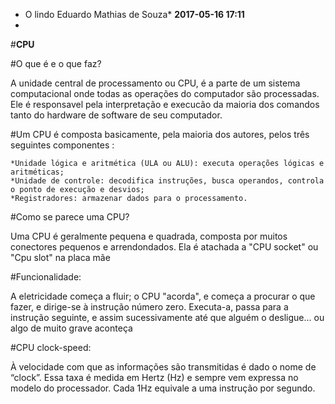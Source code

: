 * O lindo Eduardo Mathias de Souza*
**2017-05-16 17:11**
*
#**CPU**

#O que é e o que faz?

A unidade central de processamento ou CPU, é a parte de um sistema computacional onde todas as operações do computador são processadas. Ele é responsavel pela interpretação e execucão da maioria dos comandos tanto do hardware de software de seu computador.

#Um CPU é composta basicamente, pela maioria dos autores, pelos três seguintes componentes :

    *Unidade lógica e aritmética (ULA ou ALU): executa operações lógicas e aritméticas;
    *Unidade de controle: decodifica instruções, busca operandos, controla o ponto de execução e desvios;
    *Registradores: armazenar dados para o processamento.

#Como se parece uma CPU?

Uma CPU é geralmente pequena e quadrada, composta por muitos conectores pequenos e arrendondados.
Ela é atachada a "CPU socket" ou "Cpu slot" na placa mãe

#Funcionalidade:

 A eletricidade começa a fluir; o CPU "acorda", e começa a procurar o que fazer, e dirige-se à instrução número zero. Executa-a, passa para a instrução seguinte, e assim sucessivamente até que alguém o desligue... ou algo de muito grave aconteça 


#CPU clock-speed:

À velocidade com que as informações são transmitidas é dado o nome de “clock”. Essa taxa é medida em Hertz (Hz) e sempre vem expressa no modelo do processador. Cada 1Hz equivale a uma instrução por segundo.

